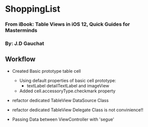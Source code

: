 # ShoppingList

### From iBook: Table Views in iOS 12, Quick Guides for Masterminds
### By: J.D Gauchat

## Workflow
- Created Basic prototype table cell
    - Using default properties of basic cell prototype: 
        - textLabel detailTextLabel and imageView
    - Added cell.accessoryType.checkmark property

- refactor dedicated TableView DataSource Class
- refactor dedicated TableView Delegate Class is not convinience!!

- Passing Data between ViewController with 'segue'

